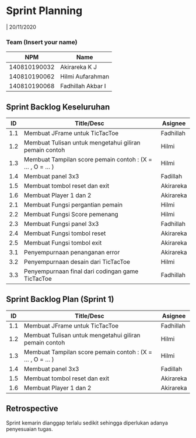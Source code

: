 # Sprint Planning 
| 20/11/2020

### Team (Insert your name)
| NPM           | Name        |
| ------------- |-------------|
| 140810190032  | Akirareka K J    |
| 140810190062  | Hilmi Aufarahman    |
| 140810190068  | Fadhillah Akbar I |

## Sprint Backlog Keseluruhan 
| ID  | Title/Desc | Asignee | 
| --- | ---------- | ------- | 
| 1.1 | Membuat JFrame untuk TicTacToe | Fadhillah |
| 1.2 | Membuat Tulisan untuk mengetahui giliran pemain contoh | Hilmi | 
| 1.3 | Membuat Tampilan score pemain contoh : (X = … , O = … ) | Hilmi | 
| 1.4 | Membuat panel 3x3 | Fadillah| 
| 1.5 | Membuat tombol reset dan exit | Akirareka | 
| 1.6 | Membuat Player 1 dan 2 | Akirareka | 
| 2.1 | Membuat Fungsi pergantian pemain | Hilmi |
| 2.2 | Membuat Fungsi Score pemenang |Hilmi |
| 2.3 | Membuat Fungsi panel 3x3 | Fadhillah|
| 2.4 | Membuat Fungsi tombol reset | Akirareka |
| 2.5 | Membuat Fungsi tombol exit | Akirareka|
| 3.1 | Penyempurnaan penanganan error |Akirareka |
| 3.2 | Penyempurnaan desain dari TicTacToe | Hilmi |
| 3.3 | Penyempurnaan final dari codingan game TicTacToe | Fadhillah |

## Sprint Backlog Plan (Sprint 1)
| ID  | Title/Desc | Asignee | 
| --- | ---------- | ------- | 
| 1.1 | Membuat JFrame untuk TicTacToe | Fadhillah |
| 1.2 | Membuat Tulisan untuk mengetahui giliran pemain contoh | Hilmi | 
| 1.3 | Membuat Tampilan score pemain contoh : (X = … , O = … ) | Hilmi | 
| 1.4 | Membuat panel 3x3 | Fadillah| 
| 1.5 | Membuat tombol reset dan exit | Akirareka | 
| 1.6 | Membuat Player 1 dan 2 | Akirareka | 

## Retrospective 

Sprint kemarin dianggap terlalu sedikit sehingga diperlukan adanya penyesuaian tugas.

